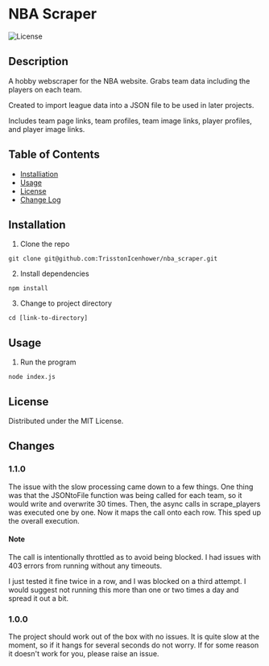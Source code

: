 # NBA Scraper

![License](https://img.shields.io/badge/license-MIT-blue)

## Description

A hobby webscraper for the NBA website. Grabs team data including the players on each team.

Created to import league data into a JSON file to be used in later projects.

Includes team page links, team profiles, team image links, player profiles, and player image links.

## Table of Contents

- [Installiation](#installation)
- [Usage](#usage)
- [License](#license)
- [Change Log](#changes)

## Installation

1. Clone the repo


```
git clone git@github.com:TrisstonIcenhower/nba_scraper.git
```

2. Install dependencies

```
npm install
```

3. Change to project directory

```
cd [link-to-directory]
```

## Usage

1. Run the program

```
node index.js
```

## License

Distributed under the MIT License.

## Changes

### 1.1.0
The issue with the slow processing came down to a few things. One thing was that the JSONtoFile function was being called for each team, so it would write and overwrite 30 times. Then, the async calls in scrape_players was executed one by one. Now it maps the call onto each row. This sped up the overall execution.

#### Note
The call is intentionally throttled as to avoid being blocked. I had issues with 403 errors from running without any timeouts.

I just tested it fine twice in a row, and I was blocked on a third attempt. I would suggest not running this more than one or two times a day and spread it out a bit.

### 1.0.0
The project should work out of the box with no issues. It is quite slow at the moment, so if it hangs for several seconds do not worry. If for some reason it doesn't work for you, please raise an issue.